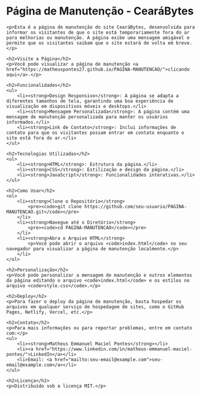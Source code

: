 
<!DOCTYPE html>
<html lang="pt-BR">
<head>
    <meta charset="UTF-8">
    <meta name="viewport" content="width=device-width, initial-scale=1.0">
    <title>README - Página de Manutenção</title>
</head>
<body>
    <h1>Página de Manutenção - CearáBytes</h1>

    <p>Esta é a página de manutenção do site CearáBytes, desenvolvida para informar os visitantes de que o site está temporariamente fora do ar para melhorias ou manutenção. A página exibe uma mensagem amigável e permite que os visitantes saibam que o site estará de volta em breve.</p>

    <h2>Visite a Página</h2>
    <p>Você pode visualizar a página de manutenção <a href="https://matheuspontes27.github.io/PAGINA-MANUTENCAO/">clicando aqui</a>.</p>

    <h2>Funcionalidades</h2>
    <ul>
        <li><strong>Design Responsivo</strong>: A página se adapta a diferentes tamanhos de tela, garantindo uma boa experiência de visualização em dispositivos móveis e desktops.</li>
        <li><strong>Mensagem Personalizada</strong>: A página contém uma mensagem de manutenção personalizada para manter os usuários informados.</li>
        <li><strong>Link de Contato</strong>: Inclui informações de contato para que os visitantes possam entrar em contato enquanto o site está fora do ar.</li>
    </ul>

    <h2>Tecnologias Utilizadas</h2>
    <ul>
        <li><strong>HTML</strong>: Estrutura da página.</li>
        <li><strong>CSS</strong>: Estilização e design da página.</li>
        <li><strong>JavaScript</strong>: Funcionalidades interativas.</li>
    </ul>

    <h2>Como Usar</h2>
    <ol>
        <li><strong>Clone o Repositório</strong>
            <pre><code>git clone https://github.com/seu-usuario/PAGINA-MANUTENCAO.git</code></pre>
        </li>
        <li><strong>Navegue até o Diretório</strong>
            <pre><code>cd PAGINA-MANUTENCAO</code></pre>
        </li>
        <li><strong>Abra o Arquivo HTML</strong>
            <p>Você pode abrir o arquivo <code>index.html</code> no seu navegador para visualizar a página de manutenção localmente.</p>
        </li>
    </ol>

    <h2>Personalização</h2>
    <p>Você pode personalizar a mensagem de manutenção e outros elementos da página editando o arquivo <code>index.html</code> e os estilos no arquivo <code>style.css</code>.</p>

    <h2>Deploy</h2>
    <p>Para fazer o deploy da página de manutenção, basta hospedar os arquivos em qualquer serviço de hospedagem de sites, como o GitHub Pages, Netlify, Vercel, etc.</p>

    <h2>Contato</h2>
    <p>Para mais informações ou para reportar problemas, entre em contato com:</p>
    <ul>
        <li><strong>Matheus Emmanuel Maciel Pontes</strong></li>
        <li><a href="https://www.linkedin.com/in/matheus-emmanuel-maciel-pontes/">LinkedIn</a></li>
        <li>Email: <a href="mailto:seu-email@example.com">seu-email@example.com</a></li>
    </ul>

    <h2>Licença</h2>
    <p>Distribuído sob a licença MIT.</p>
</body>
</html>
